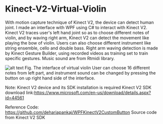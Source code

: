 # Kinect-V2-Virtual-Violin
With motion capture technique of Kinect V2, the device can detect human joint. I made an interface with WPF using C# to interact with Kinect V2. Kinect V2 traces user's left hand joint so as to choose different notes of violin, and by waving right arm, Kinect V2 can detect the movement like playing the bow of violin. Users can also choose different instrument like string ensemble, cello and double bass. Right arm waving detection is made by Kinect Gesture Builder, using recorded videos as training set to train specific gestures. Music sound are from Rtmidi library.

![alt text](https://i.ibb.co/NNr27Zc/image.jpg)
Fig. The interface of virtual violin
User can choose 16 different notes from left part, and instrument sound can be changed by pressing the button on up right hand side of the interface.

Note: Kinect V2 device and its SDK installation is required
Kinect V2 SDK download link:https://www.microsoft.com/en-us/download/details.aspx?id=44561

Reference Code:
https://github.com/dehariapankaj/WPFKinectV2CustomButton
Source code from Kinect V2 SDK
